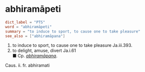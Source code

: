 # abhiramāpeti

``` toml
dict_label = "PTS"
word = "abhiramāpeti"
summary = "to induce to sport, to cause one to take pleasure"
see_also = ["abhiramāpana"]
```

1. to induce to sport, to cause one to take pleasure Ja.iii.393.
2. to delight, amuse, divert Ja.i.61  
   ■ Cp. *[abhiramāpana](abhiramāpana.md)*.

Caus. ii. fr. abhiramati

